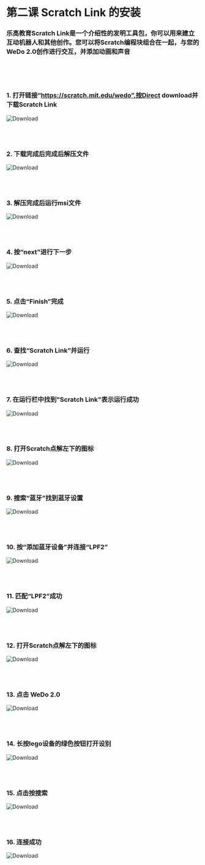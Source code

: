 ﻿# 第二课 Scratch Link 的安装
### 乐高教育Scratch Link是一个介绍性的发明工具包，你可以用来建立互动机器人和其他创作。您可以将Scratch编程块组合在一起，与您的WeDo 2.0创作进行交互，并添加动画和声音

<br><br><br>

### 1. 打开链接“https://scratch.mit.edu/wedo”,按Direct download并下载Scratch Link 

![Download](/Scratch/resource/unit2_01.png)

<br><br>

### 2. 下载完成后完成后解压文件

![Download](/Scratch/resource/unit2_02.png)

<br><br>

### 3. 解压完成后运行msi文件

![Download](/Scratch/resource/unit2_03.png)

<br><br>

### 4. 按“next”进行下一步

![Download](/Scratch/resource/unit2_04.png)

<br><br>

### 5. 点击“Finish”完成

![Download](/Scratch/resource/unit2_05.png)

<br><br>

### 6. 查找“Scratch Link”并运行

![Download](/Scratch/resource/unit2_06.png)

<br><br>

### 7. 在运行栏中找到"Scratch Link"表示运行成功

![Download](/Scratch/resource/unit2_07.png)

<br><br>

### 8. 打开Scratch点解左下的图标

![Download](/Scratch/resource/unit2_08.png)

<br><br>

### 9. 搜索“蓝牙”找到蓝牙设置

![Download](/Scratch/resource/unit2_20.png)

<br><br>

### 10. 按“添加蓝牙设备”并连接“LPF2”

![Download](/Scratch/resource/unit2_21.png)

<br><br>

### 11. 匹配“LPF2”成功

![Download](/Scratch/resource/unit2_22.png)


<br><br>

### 12. 打开Scratch点解左下的图标

![Download](/Scratch/resource/unit2_08.png)

<br><br>

### 13. 点击 WeDo 2.0

![Download](/Scratch/resource/unit2_09.png)

<br><br>

### 14. 长按lego设备的绿色按钮打开设别

![Download](/Scratch/resource/unit2_11.png)

<br><br>

### 15. 点击按搜索

![Download](/Scratch/resource/unit2_10.png)

<br><br>

### 16. 连接成功

![Download](/Scratch/resource/unit2_11.png)
